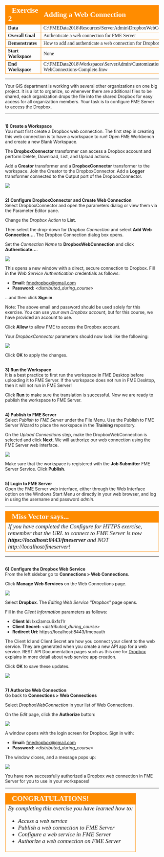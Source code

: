 <!--Exercise Section-->

<table style="border-spacing: 0px;border-collapse: collapse;font-family:serif">
<tr>
<td width=25% style="vertical-align:middle;background-color:darkorange;border: 2px solid darkorange">
<i class="fa fa-cogs fa-lg fa-pull-left fa-fw" style="color:white;padding-right: 12px;vertical-align:text-top"></i>
<span style="color:white;font-size:x-large;font-weight: bold">Exercise 2</span>
</td>
<td style="border: 2px solid darkorange;background-color:darkorange;color:white">
<span style="color:white;font-size:x-large;font-weight: bold">Adding a Web Connection</span>
</td>
</tr>

<tr>
<td style="border: 1px solid darkorange; font-weight: bold">Data</td>
<td style="border: 1px solid darkorange">C:\FMEData2018\Resources\ServerAdmin\DropboxWebConnection.xml</td>
</tr>

<tr>
<td style="border: 1px solid darkorange; font-weight: bold">Overall Goal</td>
<td style="border: 1px solid darkorange">Authenticate a web connection for FME Server</td>
</tr>

<tr>
<td style="border: 1px solid darkorange; font-weight: bold">Demonstrates</td>
<td style="border: 1px solid darkorange">How to add and authenticate a web connection for Dropbox</td>
</tr>

<tr>
<td style="border: 1px solid darkorange; font-weight: bold">Start Workspace</td>
<td style="border: 1px solid darkorange">None</td>
</tr>

<tr>
<td style="border: 1px solid darkorange; font-weight: bold">End Workspace</td>
<td style="border: 1px solid darkorange">C:\FMEData2018\Workspaces\ServerAdmin\Customization-Ex2-WebConnections-Complete.fmw</td>
</tr>

</table>

---

Your GIS department is working with several other organizations on one big project. It is a lot to organize, so whenever there are additional files to be shared, each organization drops the file into the shared Dropbox for easy access for all organization members. Your task is to configure FME Server to access the Dropbox.

---


<br>**1) Create a Workspace**
<br>You must first create a Dropbox web connection. The first step in creating this web connection is to have a workspace to run! Open FME Workbench and create a new Blank Workspace.

The **DropboxConnector** transformer can access a Dropbox account and perform Delete, Download, List, and Upload actions.

Add a **Creator** transformer and a **DropboxConnector** transformer to the workspace. Join the Creator to the DropboxConnector. Add a **Logger** transformer connected to the Output port of the DropboxConnector.

![](./Images/5.201.Ex1.WebConnectionsWorkbench.png)


<br>**2) Configure DropboxConnector and Create Web Connection**
<br>Select DropboxConnector and open the parameters dialog or view them via the Parameter Editor pane.

Change the *Dropbox Action* to **List**.

Then select the drop-down for *Dropbox Connection* and select **Add Web Connection...**. The Dropbox Connection dialog box opens.

Set the *Connection Name* to **DropboxWebConnection** and click **Authenticate...**.

![](./Images/5.202.Ex1.AuthenticateConnection.png)

This opens a new window with a direct, secure connection to Dropbox. Fill in the *Web Service Authentication* credentials as follows:

- **Email:** fmedropbox@gmail.com
- **Password:** *&lt;distributed_during_course&gt;*

...and then click **Sign in**.

Note: The above email and password should be used solely for this exercise. You can use *your own Dropbox account*, but for this course, we have provided an account to use.

Click **Allow** to allow FME to access the Dropbox account.

Your *DropboxConnector* parameters should now look like the following:

![](./Images/5.203.Ex1.DropboxConnectorParameters.png)

Click **OK** to apply the changes.


<br>**3) Run the Workspace**
<br>It is a best practice to first run the workspace in FME Desktop before uploading it to FME Server. If the workspace does not run in FME Desktop, then it will not run in FME Server!

Click **Run** to make sure the translation is successful. Now we are ready to publish the workspace to FME Server.


<br>**4) Publish to FME Server**
<br>Select *Publish to FME Server* under the File Menu. Use the Publish to FME Server Wizard to place the workspace in the **Training** repository.

On the *Upload Connections* step, make the DropboxWebConnection is selected and click **Next**. We will authorize our web connection using the FME Server web interface.

![](./Images/5.204.Ex1.UploadConnections.png)

Make sure that the workspace is registered with the **Job Submitter** FME Server Service. Click **Publish**.


<br>**5) Login to FME Server**
<br>Open the FME Server web interface, either through the Web Interface option on the Windows Start Menu or directly in your web browser, and log in using the username and password *admin*.

---

<!--Miss Vector says...-->

<table style="border-spacing: 0px">
<tr>
<td style="vertical-align:middle;background-color:darkorange;border: 2px solid darkorange">
<i class="fa fa-quote-left fa-lg fa-pull-left fa-fw" style="color:white;padding-right: 12px;vertical-align:text-top"></i>
<span style="color:white;font-size:x-large;font-weight: bold;font-family:serif">Miss Vector says...</span>
</td>
</tr>

<tr>
<td style="border: 1px solid darkorange">
<span style="font-family:serif; font-style:italic; font-size:larger">
If you have completed the Configure for HTTPS exercise, remember that the URL to connect to FME Server is now </span><span style="font-family:serif; font-style:italic; font-weight:bold; font-size:larger">https://localhost:8443/fmeserver</span><span style="font-family:serif; font-style:italic; font-size:larger"> and NOT http://localhost/fmeserver!
</span>
</td>
</tr>
</table>

---

<br>**6) Configure the Dropbox Web Service**
<br>From the left sidebar go to **Connections &gt; Web Connections**.

Click **Manage Web Services** on the Web Connections page.

![](./Images/5.205.Ex1.ManageServices.png)

Select **Dropbox**. The *Editing Web Service "Dropbox"* page opens.

Fill in the *Client Information* parameters as follows:

- **Client Id:** lxx2amcu6xfs11r
- **Client Secret:** *&lt;distributed_during_course&gt;*
- **Redirect Uri:** https://localhost:8443/fmeoauth

The Client Id and Client Secret are how you connect your client to the web service. They are generated when you create a new API app for a web service. REST API Documentation pages such as this one for [Dropbox](https://www.dropbox.com/developers) explains in more detail about web service app creation.

Click **OK** to save these updates.

![](./Images/5.206.Ex1.EditWebConnection.png)


<br>**7) Authorize Web Connection**
<br>Go back to **Connections &gt; Web Connections**

Select *DropboxWebConnection* in your list of Web Connections.

On the *Edit* page, click the **Authorize** button:

![](./Images/5.207.Ex1.Authorize.png)

A window opens with the login screen for Dropbox. Sign in with:

- **Email:** fmedropbox@gmail.com
- **Password:** *&lt;distributed_during_course&gt;*

The window closes, and a message pops up:

![](./Images/5.208.Ex1.AuthorizedSuccessfully.png)

You have now successfully authorized a Dropbox web connection in FME Server for you to use in your workspaces!

---

<!--Exercise Congratulations Section-->

<table style="border-spacing: 0px">
<tr>
<td style="vertical-align:middle;background-color:darkorange;border: 2px solid darkorange">
<i class="fa fa-thumbs-o-up fa-lg fa-pull-left fa-fw" style="color:white;padding-right: 12px;vertical-align:text-top"></i>
<span style="color:white;font-size:x-large;font-weight: bold;font-family:serif">CONGRATULATIONS!</span>
</td>
</tr>

<tr>
<td style="border: 1px solid darkorange">
<span style="font-family:serif; font-style:italic; font-size:larger">
By completing this exercise you have learned how to:
<br>
<ul><li>Access a web service</li>
<li>Publish a web connection to FME Server</li>
<li>Configure a web service in FME Server</li>
<li>Authorize a web connection on FME Server</li>
</ul>
</span>
</td>
</tr>
</table>
